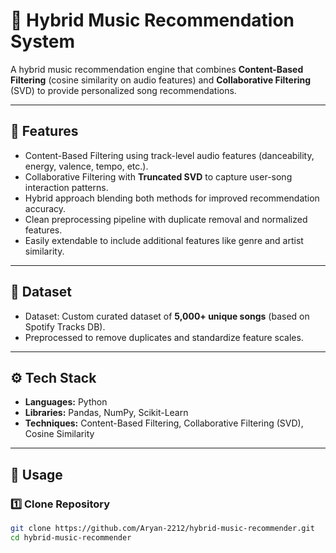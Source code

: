 # 🎵 Hybrid Music Recommendation System  

A hybrid music recommendation engine that combines **Content-Based Filtering** (cosine similarity on audio features) and **Collaborative Filtering** (SVD) to provide personalized song recommendations.  

---

## 📌 Features  
- Content-Based Filtering using track-level audio features (danceability, energy, valence, tempo, etc.).  
- Collaborative Filtering with **Truncated SVD** to capture user-song interaction patterns.  
- Hybrid approach blending both methods for improved recommendation accuracy.  
- Clean preprocessing pipeline with duplicate removal and normalized features.  
- Easily extendable to include additional features like genre and artist similarity.  

---

## 📂 Dataset  
- Dataset: Custom curated dataset of **5,000+ unique songs** (based on Spotify Tracks DB).  
- Preprocessed to remove duplicates and standardize feature scales.  

---

## ⚙️ Tech Stack  
- **Languages:** Python  
- **Libraries:** Pandas, NumPy, Scikit-Learn  
- **Techniques:** Content-Based Filtering, Collaborative Filtering (SVD), Cosine Similarity  

---

## 🚀 Usage  

### 1️⃣ Clone Repository  
```bash
git clone https://github.com/Aryan-2212/hybrid-music-recommender.git
cd hybrid-music-recommender
